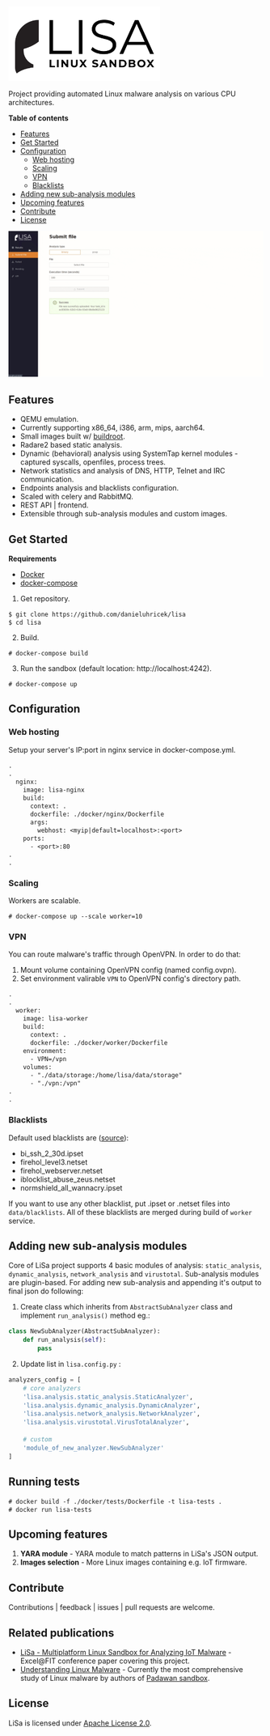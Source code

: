 <p>
    <img width="300" height="auto" src="web_frontend/src/logo-white.png" alt="LiSa" />
</p>

Project providing automated Linux malware analysis on various CPU architectures.

**Table of contents**

- [Features](#features)
- [Get Started](#get-started)
- [Configuration](#configuration)
  - [Web hosting](#web-hosting)
  - [Scaling](#scaling)
  - [VPN](#vpn)
  - [Blacklists](#blacklists)
- [Adding new sub-analysis modules](#adding-new-sub-analysis-modules)
- [Upcoming features](#upcoming-features)
- [Contribute](#contribute)
- [License](#license)

![LiSa](web_frontend/lisa.gif)

## Features

- QEMU emulation.
- Currently supporting x86_64, i386, arm, mips, aarch64.
- Small images built w/ [buildroot](https://buildroot.org/).
- Radare2 based static analysis.
- Dynamic (behavioral) analysis using SystemTap kernel modules - captured syscalls, openfiles, process trees.
- Network statistics and analysis of DNS, HTTP, Telnet and IRC communication.
- Endpoints analysis and blacklists configuration.
- Scaled with celery and RabbitMQ.
- REST API | frontend.
- Extensible through sub-analysis modules and custom images.

## Get Started

**Requirements**

- [Docker](https://docs.docker.com/install/)
- [docker-compose](https://docs.docker.com/compose/install/)

1. Get repository.

```
$ git clone https://github.com/danieluhricek/lisa
$ cd lisa
```

2. Build.

```
# docker-compose build
```

3. Run the sandbox (default location: http://localhost:4242).

```
# docker-compose up
```

## Configuration

### Web hosting

Setup your server's IP:port in nginx service in docker-compose.yml.

```
.
.
  nginx:
    image: lisa-nginx
    build:
      context: .
      dockerfile: ./docker/nginx/Dockerfile
      args:
        webhost: <myip|default=localhost>:<port>
    ports:
      - <port>:80
.
.
```

### Scaling

Workers are scalable.

```
# docker-compose up --scale worker=10
```

### VPN

You can route malware's traffic through OpenVPN. In order to do that:

1. Mount volume containing OpenVPN config (named config.ovpn).
2. Set environment valirable `VPN` to OpenVPN config's directory path.

```
.
.
  worker:
    image: lisa-worker
    build:
      context: .
      dockerfile: ./docker/worker/Dockerfile
    environment:
      - VPN=/vpn
    volumes:
      - "./data/storage:/home/lisa/data/storage"
      - "./vpn:/vpn"
.
.
```

### Blacklists

Default used blacklists are ([source](https://github.com/firehol/blocklist-ipsets)):

- bi_ssh_2_30d.ipset
- firehol_level3.netset
- firehol_webserver.netset
- iblocklist_abuse_zeus.netset
- normshield_all_wannacry.ipset

If you want to use any other blacklist, put .ipset or .netset files into `data/blacklists`. All of these blacklists are merged during build of `worker` service.

## Adding new sub-analysis modules

Core of LiSa project supports 4 basic modules of analysis: `static_analysis`, `dynamic_analysis`, `network_analysis` and `virustotal`.
Sub-analysis modules are plugin-based. For adding new sub-analysis and appending it's output to final json do following:

1. Create class which inherits from `AbstractSubAnalyzer` class and implement `run_analysis()` method eg.:

```python
class NewSubAnalyzer(AbstractSubAnalyzer):
    def run_analysis(self):
        pass
```

2. Update list in `lisa.config.py` :

```python
analyzers_config = [
    # core analyzers
    'lisa.analysis.static_analysis.StaticAnalyzer',
    'lisa.analysis.dynamic_analysis.DynamicAnalyzer',
    'lisa.analysis.network_analysis.NetworkAnalyzer',
    'lisa.analysis.virustotal.VirusTotalAnalyzer',

    # custom
    'module_of_new_analyzer.NewSubAnalyzer'
]

```

## Running tests

```
# docker build -f ./docker/tests/Dockerfile -t lisa-tests .
# docker run lisa-tests
```

## Upcoming features

1. **YARA module** - YARA module to match patterns in LiSa's JSON output.
2. **Images selection** - More Linux images containing e.g. IoT firmware.

## Contribute

Contributions | feedback | issues | pull requests are welcome.

## Related publications

- [LiSa - Multiplatform Linux Sandbox for Analyzing IoT Malware](http://excel.fit.vutbr.cz/submissions/2019/058/58.pdf) - Excel@FIT conference paper covering this project.
- [Understanding Linux Malware](http://www.s3.eurecom.fr/~yanick/publications/2018_oakland_linuxmalware.pdf) - Currently the most comprehensive study of Linux malware by authors of [Padawan sandbox](https://padawan.s3.eurecom.fr).

## License

LiSa is licensed under [Apache License 2.0](LICENSE).
